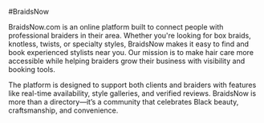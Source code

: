 #BraidsNow

BraidsNow.com is an online platform built to connect people with professional braiders in their area. Whether you're looking for box braids, knotless, twists, or specialty styles, BraidsNow makes it easy to find and book experienced stylists near you. Our mission is to make hair care more accessible while helping braiders grow their business with visibility and booking tools.

The platform is designed to support both clients and braiders with features like real-time availability, style galleries, and verified reviews. BraidsNow is more than a directory—it’s a community that celebrates Black beauty, craftsmanship, and convenience.
